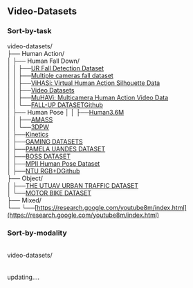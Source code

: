 ## Video-Datasets

### Sort-by-task

video-datasets/<br>
├── Human Action/<br>
│   ├── Human Fall Down/<br>
│   │   ├──[UR Fall Detection Dataset](http://fenix.ur.edu.pl/~mkepski/ds/uf.html)<br>
│   │   ├──[Multiple cameras fall dataset](https://www.iro.umontreal.ca/~labimage/Dataset/)<br>
│   │   ├──[ViHASi: Virtual Human Action Silhouette Data](http://velastin.dynu.com/VIHASI/)<br>
│   │   ├──[Video Datasets](http://videodatasets.org/)<br>
│   │   ├──[MuHAVi: Multicamera Human Action Video Data](http://velastin.dynu.com/MuHAVi-MAS/)<br>
│   │   └──[FALL-UP DATASET](https://sites.google.com/up.edu.mx/har-up/)[Github](https://github.com/jpnm561/HAR-UP)<br>
│   ├── Human Pose
│   │   ├──[Human3.6M](http://vision.imar.ro/human3.6m/description.php)<br>
│   │   ├──[AMASS](https://amass.is.tue.mpg.de/)<br>
│   │   └──[3DPW](https://virtualhumans.mpi-inf.mpg.de/3DPW/)<br>
│   ├──[Kinetics](https://github.com/cvdfoundation/kinetics-dataset)<br>
│   ├──[GAMING DATASETS](http://velastin.dynu.com/G3D/index.html)<br>
│   ├──[PAMELA UANDES DATASET](http://videodatasets.org/PAMELA-UANDES)<br>
│   ├──[BOSS DATASET](http://videodatasets.org/BOSSdata)<br>
│   ├──[MPII Human Pose Dataset](http://human-pose.mpi-inf.mpg.de/)<br>
│   ├──[NTU RGB+D](https://rose1.ntu.edu.sg/dataset/actionRecognition/)[Github](https://github.com/shahroudy/NTURGB-D)<br>
├── Object/<br>
│   ├──[THE UTUAV URBAN TRAFFIC DATASET](http://videodatasets.org/UTUAV)<br>
│   └──[MOTOR BIKE DATASET](http://videodatasets.org/UrbanMotorbike)<br>
├── Mixed/<br>
└── └──[https://research.google.com/youtube8m/index.html](https://research.google.com/youtube8m/index.html)<br>

### Sort-by-modality
<br>
video-datasets/<br>
<br><br>
updating....
